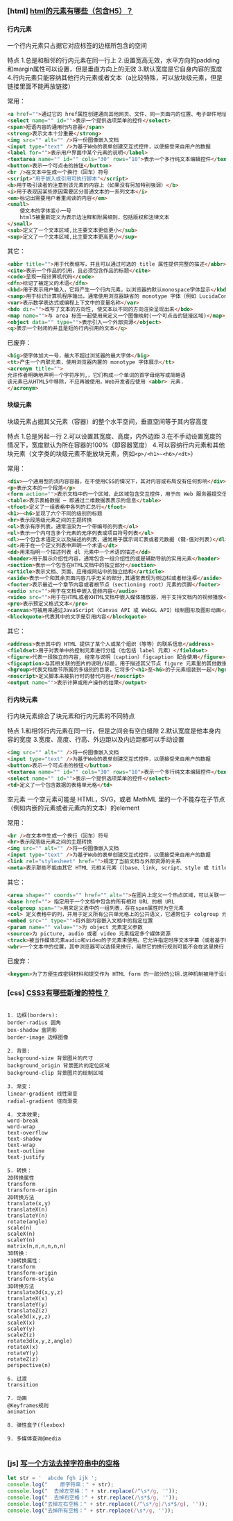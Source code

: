 ### [html] [html的元素有哪些（包含H5）？](https://github.com/haizlin/fe-interview/issues/4)

#### 行内元素
一个行内元素只占据它对应标签的边框所包含的空间

特点
1.总是和相邻的行内元素在同一行上
2.设置宽高无效，水平方向的padding和margin属性可以设置，但是垂直方向上的无效
3.默认宽度是它自身内容的宽度
4.行内元素只能容纳其他行内元素或者文本（a比较特殊，可以放块级元素，但是链接里面不能再放链接）

常用：
```html
<a href="">通过它的 href属性创建通向其他网页、文件、同一页面内的位置、电子邮件地址或任何其他 URL的超链接</a>
<select name="" id="">表示一个提供选项菜单的控件</select>
<span>短语内容的通用行内容器</span>
<strong>表示文本十分重要</strong>
<img src="" alt="" />将一份图像嵌入文档
<input type="text" />为基于Web的表单创建交互式控件，以便接受来自用户的数据
<label for="">表示用户界面中某个元素的说明</label>
<textarea name="" id="" cols="30" rows="10">表示一个多行纯文本编辑控件</textarea>
<button>表示一个可点击的按钮</button>
<br />在文本中生成一个换行（回车）符号
<script>"用于嵌入或引用可执行脚本"</script>
<b>用于吸引读者的注意到该元素的内容上（如果没有另加特别强调）</b>
<i>用于表现因某些原因需要区分普通文本的一系列文本</i>
<em>标记出需要用户着重阅读的内容</em>
<small>
    使文本的字体变小一号
    html5被重新定义为表示边注释和附属细则，包括版权和法律文本
</small>
<sub>定义了一个文本区域,比主要文本更低更小</sub>
<sup>定义了一个文本区域,比主要文本更高更小</sup>
```
其它：
```html
<abbr title="">用于代表缩写，并且可以通过可选的 title 属性提供完整的描述</abbr>
<cite>表示一个作品的引用，且必须包含作品的标题</cite>
<code>呈现一段计算机代码</code>
<dfn>标记了被定义的术语</dfn>
<kbd>用于表示用户输入，它将产生一个行内元素，以浏览器的默认monospace字体显示</kbd>
<samp>用于标识计算机程序输出，通常使用浏览器缺省的 monotype 字体（例如 LucidaConsole）</samp>
<var>表示数学表达式或编程上下文中的变量名称</var>
<bdo dir="">改写了文本的方向性, 使文本以不同的方向渲染呈现出来</bdo>
<map name="">与 area 标签一起使用来定义一个图像映射(一个可点击的链接区域)</map>
<object data="" type="">表示引入一个外部资源</object>
<q>表示一个封闭的并且是短的行内引用的文本</q>
```
已废弃：
```html
<big>使字体加大一号，最大不超过浏览器的最大字体</big>
<tt>产生一个内联元素，使用浏览器内置的 monotype 字体展示</tt>
<acronym title="">
允许作者明确地声明一个字符序列,，它们构成一个单词的首字母缩写或简略语
该元素已从HTML5中移除，不应再被使用。Web开发者应使用 <abbr> 元素.
</acronym>
```
#### 块级元素
块级元素占据其父元素（容器）的整个水平空间，垂直空间等于其内容高度

特点
1.总是另起一行
2.可以设置其宽度、高度，内外边距
3.在不手动设置宽度的情况下，宽度默认为所在容器的100%（即容器宽度）
4.可以容纳行内元素和其他块元素（文字类的块级元素不能放块元素，例如`<p>/<h1>~<h6>/<dt>`）

常用：
```html
<div>一个通用型的流内容容器，在不使用CSS的情况下，其对内容或布局没有任何影响</div>
<p>表示文本的一个段落</p>
<form action="">表示文档中的一个区域，此区域包含交互控件，用于向 Web 服务器提交信息</form>
<table>表示表格数据 — 即通过二维数据表表示的信息</table>
<tfoot>定义了一组表格中各列的汇总行</tfoot>
<h1>–<h6>呈现了六个不同的级别的标题
<hr>表示段落级元素之间的主题转换
<ol>表示有序列表，通常渲染为一个带编号的列表</ol>
<ul>表示一个内可含多个元素的无序列表或项目符号列表</ul>
<dl>一个包含术语定义以及描述的列表，通常用于展示词汇表或者元数据 (键-值对列表)</dl>
<dt>用于在一个定义列表中声明一个术语</dt>
<dd>用来指明一个描述列表 dl 元素中一个术语的描述</dd>
<header>用于展示介绍性内容，通常包含一组介绍性的或是辅助导航的实用元素</header>
<section>表示一个包含在HTML文档中的独立部分</section>
<article>表示文档、页面、应用或网站中的独立结构</article>
<aside>表示一个和其余页面内容几乎无关的部分,其通常表现为侧边栏或者标注框</aside>
<footer>表示最近一个章节内容或者根节点（sectioning root）元素的页脚</footer>
<audio src="">用于在文档中嵌入音频内容</audio>
<video src="">用于在HTML或者XHTML文档中嵌入媒体播放器，用于支持文档内的视频播放</video>
<pre>表示预定义格式文本</pre>
<canvas>可被用来通过JavaScript（Canvas API 或 WebGL API）绘制图形及图形动画</canvas>
<blockquote>代表其中的文字是引用内容</blockquote>
```
其它：
```html
<address>表示其中的 HTML 提供了某个人或某个组织（等等）的联系信息</address>
<fieldset>用于对表单中的控制元素进行分组（也包括 label 元素）</fieldset>
<figure>代表一段独立的内容, 经常与说明（caption）figcaption 配合使用</figure>
<figcaption>与其相关联的图片的说明/标题，用于描述其父节点 figure 元素里的其他数据</figcaption>
<hgroup>代表文档章节所属的多级别的目录，它将多个<h1>至<h6>的子元素组装到一起</hgroup>
<noscript>定义脚本未被执行时的替代内容</noscript>
<output name="">表示计算或用户操作的结果</output>
```
#### 行内块元素
行内块元素综合了块元素和行内元素的不同特点

特点
1.和相邻行内元素在同一行，但是之间会有空白缝隙
2.默认宽度是他本身内容的宽度
3.宽度、高度、行高、外边距以及内边距都可以手动设置
```html
<img src="" alt="" />将一份图像嵌入文档
<input type="text" />为基于Web的表单创建交互式控件，以便接受来自用户的数据
<button>表示一个可点击的按钮</button>
<textarea name="" id="" cols="30" rows="10">表示一个多行纯文本编辑控件</textarea>
<select name="" id="">表示一个提供选项菜单的控件</select>
<td>定义了一个包含数据的表格单元格</td>
```
空元素
一个空元素可能是 HTML，SVG，或者 MathML 里的一个不能存在子节点（例如内嵌的元素或者元素内的文本）的element

常用：
```html
<br />在文本中生成一个换行（回车）符号 
<hr>表示段落级元素之间的主题转换
<img src="" alt="" />将一份图像嵌入文档
<input type="text" />为基于Web的表单创建交互式控件，以便接受来自用户的数据
<link rel="stylesheet" href="">规定了当前文档与外部资源的关系
<meta>表示那些不能由其它 HTML 元相关元素（(base、link, script、style 或 title）之一表示的任何元数据信息
```
其它：
```html
<area shape="" coords="" href="" alt="">在图片上定义一个热点区域，可以关联一个超链接，仅在 map 元素内部使用
<base href=""> 指定用于一个文档中包含的所有相对 URL 的根 URL
<colgroup span="">用来定义表中的一组列表，存在span属性时为空元素
<col> 定义表格中的列，并用于定义所有公共单元格上的公共语义，它通常位于 colgroup 元素内
<embed src="" type="">将外部内容嵌入文档中的指定位置
<param name="" value="">为 object 元素定义参数
<source>为 picture, audio 或者 video 元素指定多个媒体资源
<track>被当作媒体元素audio和video的子元素来使用。它允许指定时序文本字幕（或者基于时间的数据），例如自动处理字幕
<wbr>一个文本中的位置，其中浏览器可以选择来换行，虽然它的换行规则可能不会在这里换行
```
已废弃：
```html
<keygen>为了方便生成密钥材料和提交作为 HTML form 的一部分的公钥.这种机制被用于设计基于 Web 的证书管理系统
```



### [css] [CSS3有哪些新增的特性？](https://github.com/haizlin/fe-interview/issues/5)
```

1. 边框(borders):
border-radius 圆角
box-shadow 盒阴影
border-image 边框图像

2. 背景:
background-size 背景图片的尺寸
background_origin 背景图片的定位区域
background-clip 背景图片的绘制区域

3. 渐变：
linear-gradient 线性渐变
radial-gradient 径向渐变

4. 文本效果;
word-break
word-wrap
text-overflow
text-shadow
text-wrap
text-outline
text-justify

5. 转换：
2D转换属性
transform
transform-origin
2D转换方法
translate(x,y)
translateX(n)
translateY(n)
rotate(angle)
scale(n)
scaleX(n)
scaleY(n)
matrix(n,n,n,n,n,n)
3D转换：
*3D转换属性：
transform
transform-origin
transform-style
3D转换方法
translate3d(x,y,z)
translateX(x)
translateY(y)
translateZ(z)
scale3d(x,y,z)
scaleX(x)
scaleY(y)
scaleZ(z)
rotate3d(x,y,z,angle)
rotateX(x)
rotateY(y)
rotateZ(z)
perspective(n)

6. 过渡
transition

7. 动画
@Keyframes规则
animation

8. 弹性盒子(flexbox)

9. 多媒体查询@media


```
### [js] [写一个方法去掉字符串中的空格](https://github.com/haizlin/fe-interview/issues/6)
```js
let str = '  abcde fgh ijk ';
console.log("    原字符串：" + str);
console.log("  去掉左空格：" + str.replace(/^\s*/g, ''));
console.log("  去掉右空格：" + str.replace(/\s*$/g, ''));
console.log("去掉左右空格：" + str.replace((/^\s*/g|/\s*$/g), ''));
console.log("去掉所有空格：" + str.replace(/\s*/g, ''));
```